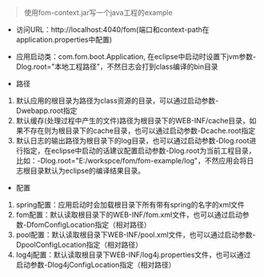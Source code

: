 > 使用fom-context.jar写一个java工程的example

* 访问URL：http://localhost:4040/fom(端口和context-path在application.properties中配置)
* 应用启动类：com.fom.boot.Application, 在eclipse中启动时设置下jvm参数-Dlog.root="本地工程路径"，不然日志会打到class编译的bin目录

* 路径
1. 默认应用的根目录为路径为class资源的目录，可以通过启动参数-Dwebapp.root指定
2. 默认缓存(处理过程中产生的文件)路径为根目录下的WEB-INF/cache目录，如果不存在则为根目录下的cache目录，也可以通过启动参数-Dcache.root指定
3. 默认日志的输出路径为根目录下的log目录，也可以通过启动参数-Dlog.root进行指定，在eclipse中启动的话建议配置启动参数-Dlog.root为当前工程目录，比如：-Dlog.root="E:/workspce/fom/fom-example/log"，不然应用会将日志根目录默认为eclipse的编译结果目录。

* 配置
1. spring配置：应用启动时会加载根目录下所有带有spring的名字的xml文件
2. fom配置：默认读取根目录下的WEB-INF/fom.xml文件，也可以通过启动参数-DfomConfigLocation指定（相对路径）
3. pool配置：默认读取根目录下WEB-INF/pool.xml文件，也可以通过启动参数-DpoolConfigLocation指定（相对路径）
4. log4j配置：默认读取根目录下WEB-INF/log4j.properties文件，也可以通过启动参数-Dlog4jConfigLocation指定（相对路径）

